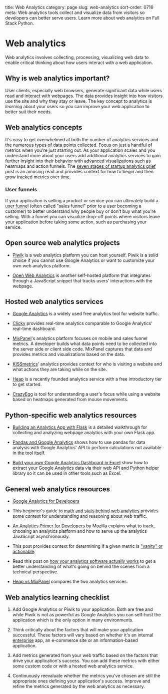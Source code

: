 title: Web Analytics
category: page
slug: web-analytics
sort-order: 0716
meta: Web analytics tools collect and visualize data from visitors so developers can better serve users. Learn more about web analytics on Full Stack Python.


# Web analytics
Web analytics involves collecting, processing, visualizing web data to enable
critical thinking about how users interact with a web application.


## Why is web analytics important?
User clients, especially web browsers, generate significant data while users
read and interact with webpages. The data provides insight into 
how visitors use the site and why they stay or leave. The key concept to
analytics is *learning* about your users so you can improve your web 
application to better suit their needs. 


## Web analytics concepts
It's easy to get overwhelmed at both the number of analytics services and
the numerous types of data points collected. Focus on just a handful of
metrics when you're just starting out. As your application scales and you 
understand more about your users add additional analytics services 
to gain further insight into their behavior with advanced visualizations such
as heatmaps and action funnels. The
[seven stages of startup analytics grief](http://spenczar.com/posts/2013/Sep/07/seven-stages-analytics-grief/) 
post is an amusing read and provides context for how to begin and then grow 
tracked metrics over time.


### User funnels
If your application is
selling a product or service you can ultimately build a 
[user funnel](http://moz.com/blog/building-your-marketing-funnel-with-google-analytics) (often called "sales funnel" prior to a user becoming a customer)
to better understand why people buy or don't buy what you're selling. With
a funnel you can visualize drop-off points where visitors leave your 
application before taking some action, such as purchasing your service.


## Open source web analytics projects
* [Piwik](http://piwik.org/) is a web analytics platform you can host yourself.
  Piwik is a solid choice if you cannot use Google Analytics or want to 
  customize your own web analytics platform.

* [Open Web Analytics](http://www.openwebanalytics.com/) is another 
  self-hosted platform that integrates through a JavaScript snippet that
  tracks users' interactions with the webpage.


## Hosted web analytics services
* [Google Analytics](http://www.google.com/analytics/) is a widely used
  free analytics tool for website traffic.

* [Clicky](http://clicky.com/) provides real-time analytics comparable to
  Google Analytics' real-time dashboard.

* [MixPanel](https://mixpanel.com/)'s analytics platform focuses on mobile
  and sales funnel metrics. A developer builds what data points need to be
  collected into the server side or client side code. MixPanel captures that
  data and provides metrics and visualizations based on the data.

* [KISSmetrics](https://www.kissmetrics.com/)' analytics provides context
  for who is visiting a website and what actions they are taking while on
  the site.

* [Heap](https://heapanalytics.com/) is a recently founded analytics service
  with a free introductory tier to get started.

* [CrazyEgg](http://www.crazyegg.com/) is tool for understanding a
  user's focus while using a website based on heatmaps generated from mouse 
  movements. 


## Python-specific web analytics resources
* [Building an Analytics App with Flask](http://charlesleifer.com/blog/saturday-morning-hacks-building-an-analytics-app-with-flask/)
  is a detailed walkthrough for collecting and analyzing webpage
  analytics with your own Flask app.

* [Pandas and Google Analytics](http://blog.yhathq.com/posts/pandas-google-analytics.html)
  shows how to use pandas for data analysis with Google Analytics' API to
  perform calculations not available in the tool itself.

* [Build your own Google Analytics Dashboard in Excel](http://blog.zoomeranalytics.com/google-analytics/)
  show how to extract your Google Analytics data via their web API and Python
  helper library so it can be used in other tools such as Excel.


## General web analytics resources
* [Google Analytics for Developers](http://blog.arkency.com/2012/12/google-analytics-for-developers/)  

* This beginner's guide to 
  [math and stats behind web analytics](http://www.seotakeaways.com/beginners-guide-maths-stats-web-analytics/)
  provides some context for understanding and reasoning about web traffic. 

* [An Analytics Primer for Developers](https://hacks.mozilla.org/2015/03/an-analytics-primer-for-developers/)
  by Mozilla explains what to track, choosing an analytics platform and how
  to serve up the analytics JavaScript asynchronously.

* This post provides context for determining if a given metric is
  ["vanity" or actionable](http://fizzle.co/sparkline/vanity-vs-actionable-metrics).

* Read this post on [how your analytics software actually works](http://www.bayesianwitch.com/blog/2013/howyouranalyticswork.html)
  to get a better understanding of what's going on behind the scenes from
  a technical perspective.

* [Heap vs MixPanel](http://substantial.com/blog/2014/04/03/heap-analytics-vs-mixpanel/)
  compares the two analytics services.


## Web analytics learning checklist
1. Add Google Analytics or Piwik to your application. Both are free and while 
   Piwik is not as powerful as Google Analytics you can self-host the 
   application which is the only option in many environments.

1. Think critically about the factors that will make your application 
   successful. These factors will vary based on whether it's an internal 
   [enterprise](/enterprise-python.html) app, an e-commerce site or an 
   information-based application.

1. Add metrics generated from your web traffic based on the factors that 
   drive your application's success. You can add these metrics with either 
   some custom code or with a hosted web analytics service.

1. Continuously reevaluate whether the metrics you've chosen are still the 
   appropriate ones defining your application's success. Improve and refine 
   the metrics generated by the web analytics as necessary.

